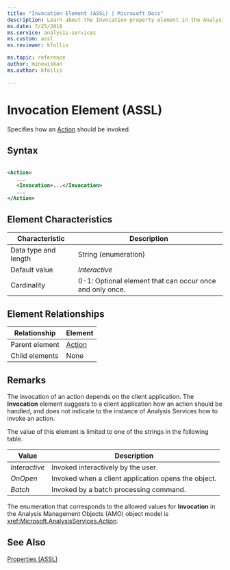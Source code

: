 ```yaml
---
title: "Invocation Element (ASSL) | Microsoft Docs"
description: Learn about the Invocation property element in the Analysis Services Scripting Language (ASSL) schema.
ms.date: 7/25/2018
ms.service: analysis-services
ms.custom: assl
ms.reviewer: kfollis

ms.topic: reference
author: minewiskan
ms.author: kfollis

---
```

# Invocation Element (ASSL)

  Specifies how an [Action](../objects/action-element-assl.md) should be invoked.  
  
## Syntax  
  
```xml  
  
<Action>  
   ...  
   <Invocation>...</Invocation>  
   ...  
</Action>  
```  
  
## Element Characteristics  
  
|Characteristic|Description|  
|--------------------|-----------------|  
|Data type and length|String (enumeration)|  
|Default value|*Interactive*|  
|Cardinality|0-1: Optional element that can occur once and only once.|  
  
## Element Relationships  
  
|Relationship|Element|  
|------------------|-------------|  
|Parent element|[Action](../objects/action-element-assl.md)|  
|Child elements|None|  
  
## Remarks  
 The invocation of an action depends on the client application. The **Invocation** element suggests to a client application how an action should be handled, and does not indicate to the instance of Analysis Services how to invoke an action.  
  
 The value of this element is limited to one of the strings in the following table.  
  
|Value|Description|  
|-----------|-----------------|  
|*Interactive*|Invoked interactively by the user.|  
|*OnOpen*|Invoked when a client application opens the object.|  
|*Batch*|Invoked by a batch processing command.|  
  
 The enumeration that corresponds to the allowed values for **Invocation** in the Analysis Management Objects (AMO) object model is <xref:Microsoft.AnalysisServices.Action>.  
  
## See Also  
 [Properties &#40;ASSL&#41;](properties-assl.md)  
  
  
